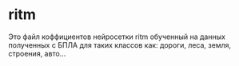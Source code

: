 # ritm
Это файл коффициентов нейросетки ritm обученный на данных полученных с БПЛА для таких классов как: дороги, леса, земля, строения, авто...
